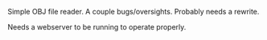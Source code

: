 Simple OBJ file reader.  A couple bugs/oversights.  Probably needs a rewrite.

Needs a webserver to be running to operate properly.
